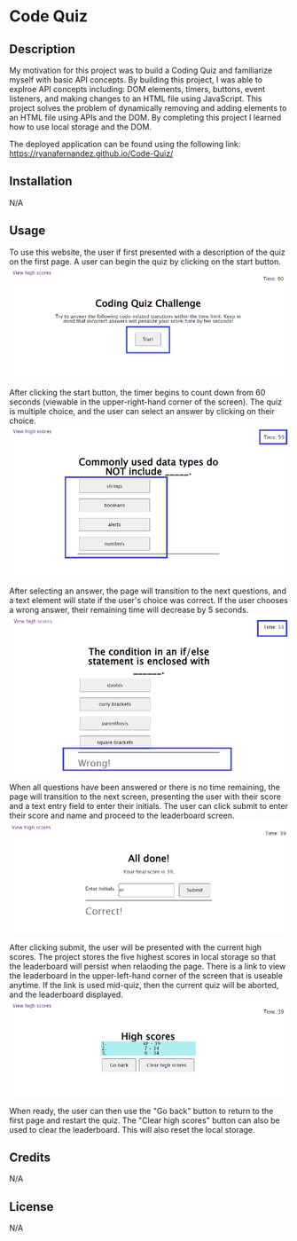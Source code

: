 # Code Quiz

## Description

My motivation for this project was to build a Coding Quiz and familiarize myself with basic API concepts. By building this project, I was able to explroe API concepts including: DOM elements, timers, buttons, event listeners, and making changes to an HTML file using JavaScript. This project solves the problem of dynamically removing and adding elements to an HTML file using APIs and the DOM. By completing this project I learned how to use local storage and the DOM.

The deployed application can be found using the following link: https://ryanafernandez.github.io/Code-Quiz/

## Installation

N/A

## Usage

To use this website, the user if first presented with a description of the quiz on the first page. A user can begin the quiz by clicking on the start button.
![start button](assets/images/readme/start-button.png)

After clicking the start button, the timer begins to count down from 60 seconds (viewable in the upper-right-hand corner of the screen). The quiz is multiple choice, and the user can select an answer by clicking on their choice.
![timer and answer](assets/images/readme/timer-and-answer.png)

After selecting an answer, the page will transition to the next questions, and a text element will state if the user's choice was correct. If the user chooses a wrong answer, their remaining time will decrease by 5 seconds.
![result](assets/images/readme/result.png)

When all questions have been answered or there is no time remaining, the page will transition to the next screen, presenting the user with their score and a text entry field to enter their initials. The user can click submit to enter their score and name and proceed to the leaderboard screen.
![end game screen](assets/images/readme/end-game.png)

After clicking submit, the user will be presented with the current high scores. The project stores the five highest scores in local storage so that the leaderboard will persist when relaoding the page. There is a link to view the leaderboard in the upper-left-hand corner of the screen that is useable anytime. If the link is used mid-quiz, then the current quiz will be aborted, and the leaderboard displayed.
![high score screen](assets/images/readme/high-score.png)

When ready, the user can then use the "Go back" button to return to the first page and restart the quiz. The "Clear high scores" button can also be used to clear the leaderboard. This will also reset the local storage.

## Credits

N/A

## License

N/A